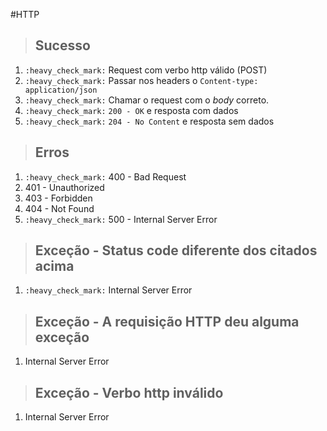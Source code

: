 #HTTP

> ## Sucesso

1. `:heavy_check_mark:` Request com verbo http válido (POST)
2. `:heavy_check_mark:` Passar nos headers o `Content-type: application/json`
3. `:heavy_check_mark:` Chamar o request com o _body_ correto.
4. `:heavy_check_mark:` `200 - OK` e resposta com dados
5. `:heavy_check_mark:` `204 - No Content` e resposta sem dados

> ## Erros

1. `:heavy_check_mark:` 400 - Bad Request
2. 401 - Unauthorized
3. 403 - Forbidden
4. 404 - Not Found
5. `:heavy_check_mark:` 500 - Internal Server Error

> ## Exceção - Status code diferente dos citados acima
1. `:heavy_check_mark:` Internal Server Error

> ## Exceção - A requisição HTTP deu alguma exceção
1. Internal Server Error

> ## Exceção - Verbo http inválido
1. Internal Server Error